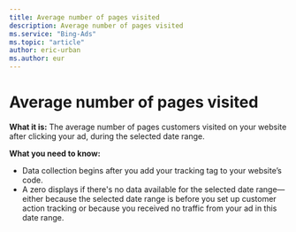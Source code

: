 ```yaml
---
title: Average number of pages visited
description: Average number of pages visited
ms.service: "Bing-Ads"
ms.topic: "article"
author: eric-urban
ms.author: eur
---
```


# Average number of pages visited

**What it is:** The average number of pages customers visited on your website after clicking your ad, during the selected date range.

**What you need to know:**
- Data collection begins after you add your tracking tag to your website’s code.
- A zero displays if there's no data available for the selected date range—either because the selected date range is before you set up customer action tracking or because you received no traffic from your ad in this date range.


